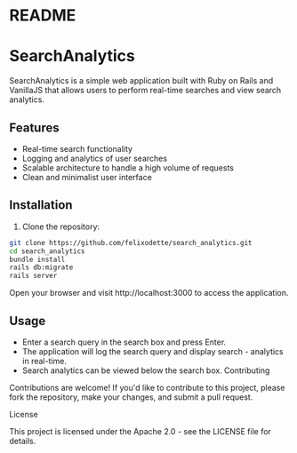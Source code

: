 # README

# SearchAnalytics

SearchAnalytics is a simple web application built with Ruby on Rails and VanillaJS that allows users to perform real-time searches and view search analytics.

## Features

- Real-time search functionality
- Logging and analytics of user searches
- Scalable architecture to handle a high volume of requests
- Clean and minimalist user interface

## Installation

1. Clone the repository:

```bash
git clone https://github.com/felixodette/search_analytics.git
cd search_analytics
bundle install
rails db:migrate
rails server
```

Open your browser and visit http://localhost:3000 to access the application.

## Usage

- Enter a search query in the search box and press Enter.
- The application will log the search query and display search - analytics in real-time.
- Search analytics can be viewed below the search box.
Contributing

Contributions are welcome! If you'd like to contribute to this project, please fork the repository, make your changes, and submit a pull request.

License

This project is licensed under the Apache 2.0 - see the LICENSE file for details.